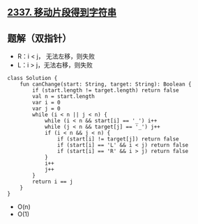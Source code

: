 ## [2337. 移动片段得到字符串](https://leetcode.cn/problems/move-pieces-to-obtain-a-string/description/)

## 题解（双指针）

- R：i < j， 无法左移，则失败
- L：i > j，无法右移，则失败

```
class Solution {
    fun canChange(start: String, target: String): Boolean {
        if (start.length != target.length) return false
        val n = start.length
        var i = 0
        var j = 0
        while (i < n || j < n) {
            while (i < n && start[i] == '_') i++
            while (j < n && target[j] == '_') j++
            if (i < n && j < n) {
                if (start[i] != target[j]) return false
                if (start[i] == 'L' && i < j) return false
                if (start[i] == 'R' && i > j) return false
            }
            i++
            j++
        }
        return i == j
    }
}
```

- O(n)
- O(1)
